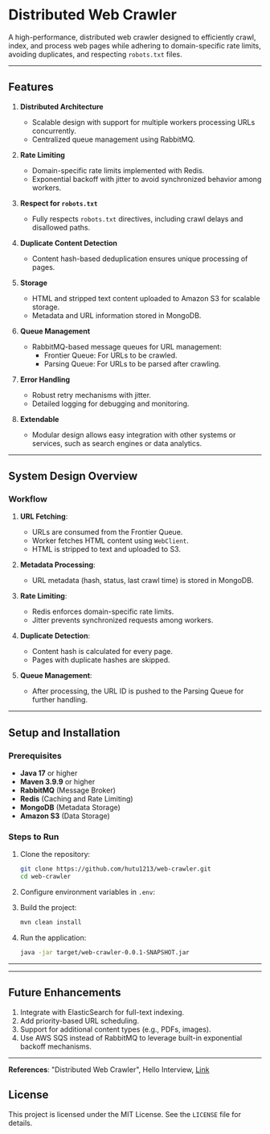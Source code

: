 # Distributed Web Crawler

A high-performance, distributed web crawler designed to efficiently crawl, index, and process web pages while adhering to domain-specific rate limits, avoiding duplicates, and respecting `robots.txt` files.

---

## Features

1. **Distributed Architecture**
    - Scalable design with support for multiple workers processing URLs concurrently.
    - Centralized queue management using RabbitMQ.

2. **Rate Limiting**
    - Domain-specific rate limits implemented with Redis.
    - Exponential backoff with jitter to avoid synchronized behavior among workers.

3. **Respect for `robots.txt`**
    - Fully respects `robots.txt` directives, including crawl delays and disallowed paths.

4. **Duplicate Content Detection**
    - Content hash-based deduplication ensures unique processing of pages.

5. **Storage**
    - HTML and stripped text content uploaded to Amazon S3 for scalable storage.
    - Metadata and URL information stored in MongoDB.

6. **Queue Management**
    - RabbitMQ-based message queues for URL management:
        - Frontier Queue: For URLs to be crawled.
        - Parsing Queue: For URLs to be parsed after crawling.

7. **Error Handling**
    - Robust retry mechanisms with jitter.
    - Detailed logging for debugging and monitoring.

8. **Extendable**
    - Modular design allows easy integration with other systems or services, such as search engines or data analytics.

---

## System Design Overview



### Workflow
1. **URL Fetching**:
    - URLs are consumed from the Frontier Queue.
    - Worker fetches HTML content using `WebClient`.
    - HTML is stripped to text and uploaded to S3.

2. **Metadata Processing**:
    - URL metadata (hash, status, last crawl time) is stored in MongoDB.

3. **Rate Limiting**:
    - Redis enforces domain-specific rate limits.
    - Jitter prevents synchronized requests among workers.

4. **Duplicate Detection**:
    - Content hash is calculated for every page.
    - Pages with duplicate hashes are skipped.

5. **Queue Management**:
    - After processing, the URL ID is pushed to the Parsing Queue for further handling.

---

## Setup and Installation

### Prerequisites
- **Java 17** or higher
- **Maven 3.9.9** or higher
- **RabbitMQ** (Message Broker)
- **Redis** (Caching and Rate Limiting)
- **MongoDB** (Metadata Storage)
- **Amazon S3** (Data Storage)

### Steps to Run
1. Clone the repository:
   ```bash
   git clone https://github.com/hutu1213/web-crawler.git
   cd web-crawler
   ```

2. Configure environment variables in `.env`:

3. Build the project:
   ```bash
   mvn clean install
   ```

4. Run the application:
   ```bash
   java -jar target/web-crawler-0.0.1-SNAPSHOT.jar
   ```

---

---

## Future Enhancements
1. Integrate with ElasticSearch for full-text indexing.
2. Add priority-based URL scheduling.
3. Support for additional content types (e.g., PDFs, images).
4. Use AWS SQS instead of RabbitMQ to leverage built-in exponential backoff mechanisms.
---
**References**:
"Distributed Web Crawler", Hello Interview, [Link](https://www.hellointerview.com/learn/system-design/problem-breakdowns/web-crawler)

## License
This project is licensed under the MIT License. See the `LICENSE` file for details.


